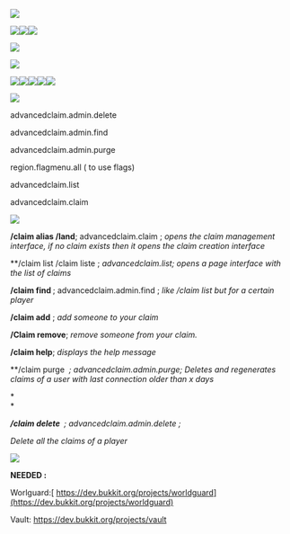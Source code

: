 ![](https://media.discordapp.net/attachments/465937031600537600/803770935609393172/vrev.png)

[![](https://media.discordapp.net/attachments/767116591645065228/806581681259020298/Untitled_design_1.png)](https://www.notion.so/advancedplugin/Advanced-plugins-29bc3d0f64824639b14213fa0048e490)[![](https://media.discordapp.net/attachments/767116591645065228/806582140040773652/Untitled_design_2.png)](https://discord.com/invite/V2AaQgc)[![](https://media.discordapp.net/attachments/767116591645065228/806582683211792384/Untitled_design_3.png)](https://trello.com/c/YWd2FnaW)

![](https://media.discordapp.net/attachments/465937031600537600/806542264892522526/fiona.png?width=648&height=676)

![](https://media.discordapp.net/attachments/767116591645065228/806584053280669776/Untitled_design_5.png)

![](https://media.discordapp.net/attachments/465937031600537600/806571267712614464/Copy_of_Mix_and_Match_Pizza_Animated-336x280px_2.gif)![](https://media.discordapp.net/attachments/465937031600537600/806573467012300844/Copy_of_Mix_and_Match_Pizza_Animated-336x280px_5.gif)![](https://media.discordapp.net/attachments/465937031600537600/806574840160583730/Copy_of_Mix_and_Match_Pizza_Animated-336x280px_6.gif)![](https://media.discordapp.net/attachments/465937031600537600/806579167931400252/Copy_of_Mix_and_Match_Pizza_Animated-336x280px_7.gif)![](https://media.discordapp.net/attachments/767116591645065228/806579741573644338/Copy_of_Mix_and_Match_Pizza_Animated-336x280px_8.gif)

![](https://media.discordapp.net/attachments/465937031600537600/803770614946201680/advanced00nn00.png)

advancedclaim.admin.delete

advancedclaim.admin.find

advancedclaim.admin.purge

region.flagmenu.all ( to use flags)

advancedclaim.list

advancedclaim.claim

![](https://media.discordapp.net/attachments/465937031600537600/803770613863809144/advanced0000.png)

**/claim alias /land**; advancedclaim.claim ; *opens the claim management interface, if no claim exists then it opens the claim creation interface*

**/claim list /claim liste ; **advancedclaim.list;* opens a page interface with the list of claims*

**/claim find <name>**; advancedclaim.admin.find ; *like /claim list but for a certain player*

**/claim add** ; *add someone to your claim*

**/Claim remove**; *remove someone from your claim.*

**/claim help**; *displays the help message*

**/claim purge <days> **; advancedclaim.admin.purge;* Deletes and regenerates claims of a user with last connection older than x days*

*\
*

***/claim delete <nickname>** ; advancedclaim.admin.delete ;*

*Delete all the claims of a player*

![](https://bstats.org/signatures/bukkit/advancedclaim.svg)

**NEEDED :**

Worlguard:[ https://dev.bukkit.org/projects/worldguard](https://dev.bukkit.org/projects/worldguard)

Vault: <https://dev.bukkit.org/projects/vault>
